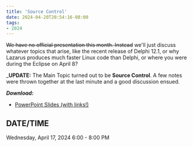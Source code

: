 ```yaml
---
title: 'Source Control'
date: 2024-04-20T20:54:16-08:00
tags: 
- 2024
---
```


~~We have no official presentation this month. Instead~~ we'll just discuss whatever topics that arise, like the recent release of Delphi 12.1, or why Lazarus produces much faster Linux code than Delphi, or where you were during the Eclipse on April 8?

_**UPDATE:** The Main Topic turned out to be **Source Control**. A few notes were thrown together at the last minute and a good discussion ensued. 

***Download:*** 
- [PowerPoint Slides (with links!)](https://presentations.odug.org/2024-04_SourceControl.pptx) 

## DATE/TIME ##

Wednesday, April 17, 2024
6:00 - 8:00 PM
